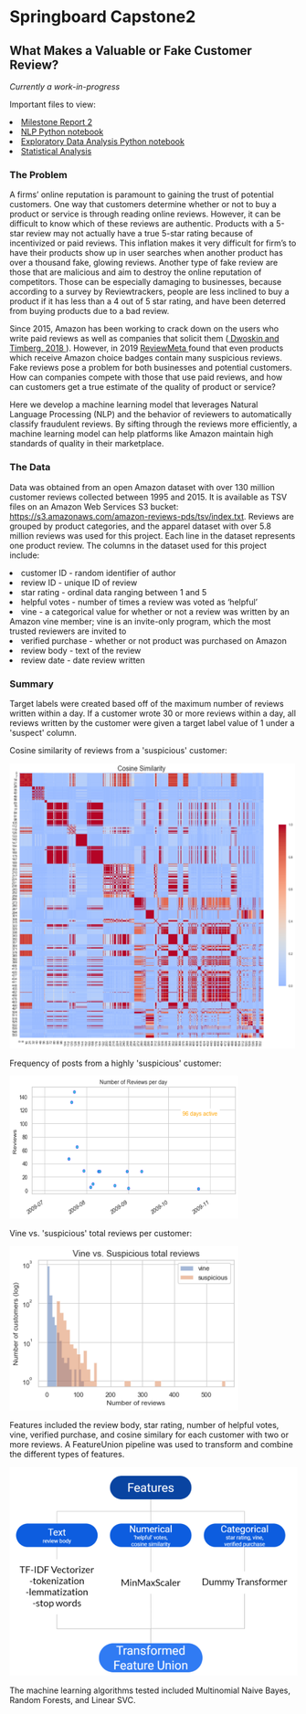 # Springboard Capstone2

## What Makes a Valuable or Fake Customer Review?
*Currently a work-in-progress*

Important files to view:
<li> <a href='https://github.com/chantel808/Springboard_Capstone2/blob/master/Capstone%202%20Milestone%20Report%202%20-%20CClark.pdf'> Milestone Report 2 </a></li>
<li> <a href='https://github.com/chantel808/Springboard_Capstone2/blob/master/Amazon_reviews_NLP_CClark.ipynb'> NLP Python notebook </a> </li>
<li> <a href='https://github.com/chantel808/Springboard_Capstone2/blob/master/Amazon_reviews_EDA_CClark.ipynb'> Exploratory Data Analysis Python notebook </a> </li>
<li> <a href='https://github.com/chantel808/Springboard_Capstone2/blob/master/Amazon_reviews_stats_CClark.ipynb'> Statistical Analysis </a> </li>

### The Problem
A firms’ online reputation is paramount to gaining the trust of potential customers. One way that customers  determine whether or not to buy a product or service is through reading online  reviews. However, it can be difficult to know which of these reviews are authentic. Products with a 5-star review may not actually have a true 5-star rating because of incentivized or paid reviews. This inflation makes it very difficult for firm’s to have their products show up in user searches when another product has over a thousand fake, glowing reviews. Another type of fake review are those that are malicious and aim to destroy the online reputation of competitors. Those can be especially damaging to businesses, because according to a survey by Reviewtrackers, people are less inclined to buy a product if it has less than a 4 out of 5 star rating, and have been deterred from buying products due to a bad review.

Since 2015, Amazon has been working to crack down on the users who write paid reviews as well as companies that solicit them (<a href='https://www.washingtonpost.com/business/economy/how-merchants-secretly-use-facebook-to-flood-amazon-with-fake-reviews/2018/04/23/5dad1e30-4392-11e8-8569-26fda6b404c7_story.html'> Dwoskin and Timberg, 2018 </a>). However, in 2019 <a href='https://reviewmeta.com/'> ReviewMeta </a> found that even products which receive Amazon choice badges contain many suspicious reviews.  Fake reviews pose a problem for both businesses and potential customers. How can companies compete with those that use paid reviews, and how can customers get a true estimate of the quality of product or service?

Here we develop a machine learning model that leverages Natural Language Processing (NLP) and the behavior of reviewers to automatically classify fraudulent reviews. By sifting through the reviews more efficiently, a machine learning model can help platforms like Amazon maintain high standards of quality in their marketplace. 


### The Data
Data was obtained from an open Amazon dataset with over 130 million customer reviews collected between 1995 and 2015. It is available as TSV files on an Amazon Web Services S3 bucket: https://s3.amazonaws.com/amazon-reviews-pds/tsv/index.txt. Reviews are grouped by product categories, and the apparel dataset with over 5.8 million reviews was used for this project. Each line in the dataset represents one product review. The columns in the dataset used for this project include: 

<li> customer ID - random identifier of author </li>
<li> review ID - unique ID of review  </li>
<li>star rating - ordinal data ranging between 1 and 5 </li>
<li>helpful votes - number of times a review was voted as ‘helpful’ </li>
<li>vine -  a categorical value for whether or not a review was written by an Amazon vine member; vine is an invite-only program, which the most trusted reviewers are invited to </li>
<li>verified purchase - whether or not product was purchased on Amazon </li>
<li>review body - text of the review </li>
<li>review date - date review written </li>

### Summary
Target labels were created based off of the maximum number of reviews written within a day. If a customer wrote 30 or more reviews within a day, all reviews written by the customer were given a target label value of 1 under a 'suspect' column. 

Cosine similarity of reviews from a 'suspicious' customer:

<img src="https://github.com/chantel808/Springboard_Capstone2/blob/master/cosine_similarity.png" width="500" height="500">

Frequency of posts from a highly 'suspicious' customer:

<img src="https://github.com/chantel808/Springboard_Capstone2/blob/master/suspect_revs_per_day.png" width="400" height="250">

Vine vs. 'suspicious' total reviews per customer:

<img src="https://github.com/chantel808/Springboard_Capstone2/blob/master/vine_total_revs.png" width="400">

Features included the review body, star rating, number of helpful votes, vine, verified purchase, and cosine similary for each customer with two or more reviews. A FeatureUnion pipeline was used to transform and combine the different types of features.

![Feature pipeline](https://github.com/chantel808/Springboard_Capstone2/blob/master/feature_pipeline_rs.png)

The machine learning algorithms tested included Multinomial Naive Bayes, Random Forests, and Linear SVC.

<!-- <img src="" width="400" height="400"> -->

